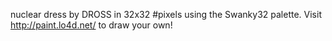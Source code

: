 nuclear dress by DROSS in 32x32 #pixels using the Swanky32 palette. Visit http://paint.lo4d.net/ to draw your own! 
